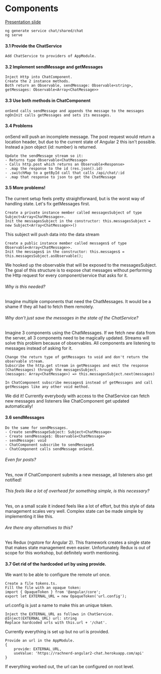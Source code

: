 # Components
[Presentation slide](http://slides.com/rachnerd/deck-1#/3/40)
```
ng generate service chat/shared/chat
ng serve
```
#### 3.1 Provide the ChatService
```
Add ChatService to providers of AppModule.
```

#### 3.2 Implement sendMessage and getMessages
```
Inject Http into ChatComponent.
Create the 2 instance methods.
Both return an Observable, sendMessage: Observable<string>, getMessages: Observable<Array<ChatMessage>>
```

#### 3.3 Use both methods in ChatComponent
```
onSend calls sendMessage and appends the message to the messages
ngOnInit calls getMessages and sets its messages.
```

#### 3.4 Problems
onSend will push an incomplete message. The post request would return a location header, but due to the
current state of Angular 2 this isn't possible. Instead a json object {id: number} is returned.
```
Update the sendMessage stream so it:
- Returns type Observable<ChatMessage>
- Calls http.post which returns an Observable<Response>
- .map the response to the id (res.json().id)
- .switchMap to a getById call that calls /api/chat/:id
- .map that response to json to get the ChatMessage
```

#### 3.5 More problems!
The current setup feels pretty straightforward, but is the worst way of handling state. Let's fix getMessages
first.
```
Create a private instance member called messagesSubject of type Subject<Array<ChatMessage>>.
Init the messagesSubject in the constructor: this.messagesSubject = new Subject<Array<ChatMessage>>()
```
This subject will push data into the data stream

```
Create a public instance member called messages$ of type Observable<Array<ChatMessage>>.
Init the messages$ in the constructor: this.messages$ = this.messagesSubject.asObservable();
```

We hooked up the observable that will be exposed to the messagesSubject. The goal of this structure is to
expose chat messages without performing the Http request for every component/service that asks for it.

###### Why is this needed?
Imagine multiple components that need the ChatMessages. It would be a shame if they all
had to fetch them remotely.

###### Why don't just save the messages in the state of the ChatService?
Imagine 3 components using the ChatMessages.
If we fetch new data from the server, all 3 components need to be magically updated. Streams will solve this problem because
of observables. All components are listening to messages instead of asking for it.

```
Change the return type of getMessages to void and don't return the observable stream.
Subscribe the http.get stream in getMessages and emit the response (ChatMessages) through the messagesSubject.
(messages: Array<ChatMessage>) => this.messagesSubject.next(messages)
```

```
In ChatComponent subscribe messages$ instead of getMessages and call getMessages like any other void method.
```

We did it! Currently everybody with access to the ChatService can fetch new messages and listeners like ChatComponent
get updated automatically!

#### 3.6 sendMessages
```
Do the same for sendMessages.
- Create sendMessageSubject: Subject<ChatMessage>
- Create sendMessage$: Observable<ChatMessage>
- sendMessage: void
- ChatComponent subscribe to sendMessage$
- ChatComponent calls sendMessage onSend.
```

###### Even for posts?
Yes, now if ChatComponent submits a new message, all listeners also get notified!

###### This feels like a lot of overhead for something simple, is this necessary?
Yes, on a small scale it indeed feels like a lot of effort, but this style of data management scales very well. Complex state
can be made simple by implementing it like this.

###### Are there any alternatives to this?
Yes Redux (ngstore for Angular 2). This framework creates a single state
that makes state management even easier. Unfortunately Redux is out of scope for this workshop, but definitely
worth mentioning.

#### 3.7 Get rid of the hardcoded url by using provide.
We want to be able to configure the remote url once.
```
Create a file tokens.ts.
Fill the file with an opaque token:
import { OpaqueToken } from '@angular/core';
export let EXTERNAL_URL = new OpaqueToken('url.config');
```
url.config is just a name to make this an unique token.
```
Inject the EXTERNAL_URL as follows in ChatService.
@Inject(EXTERNAL_URL) url: string
Replace hardcoded urls with this.url + '/chat'.
```
Currently everything is set up but no url is provided.

```
Provide an url in the AppModule.
{
    provide: EXTERNAL_URL,
    useValue: 'https://rachnerd-angular2-chat.herokuapp.com/api'
}
```
If everything worked out, the url can be configured on root level.